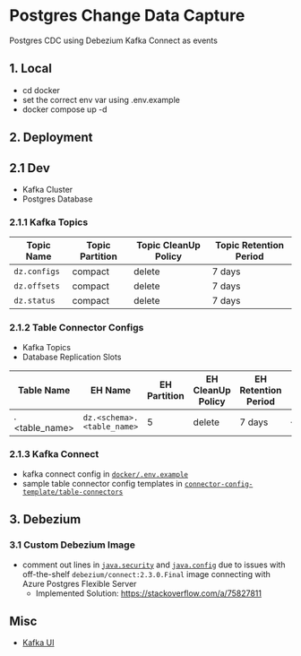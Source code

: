 # Postgres Change Data Capture
Postgres CDC using Debezium Kafka Connect as events

## 1. Local
- cd docker
- set the correct env var using .env.example
- docker compose up -d

## 2. Deployment
## 2.1 Dev
- Kafka Cluster
- Postgres Database

### 2.1.1 Kafka Topics

| Topic Name       | Topic Partition  | Topic CleanUp Policy | Topic Retention Period |
|------------------|------------------|----------------------|------------------------|
| `dz.configs`     | compact          | delete               | 7 days                 |
| `dz.offsets`     | compact          | delete               | 7 days                 |
| `dz.status`      | compact          | delete               | 7 days                 |

### 2.1.2 Table Connector Configs
- Kafka Topics
- Database Replication Slots

| Table Name                       | EH Name                               | EH Partition | EH CleanUp Policy | EH Retention Period | DB Slot Name                        | DB Publication Name                      |
|----------------------------------|---------------------------------------|--------------|-------------------|---------------------|-------------------------------------|------------------------------------------|
| <schema>.<table_name>            | `dz.<schema>.<table_name>`            | 5            | delete            | 7 days              | `<table_name>_dbz`                  | `<table_name>_connection_dbz`            |


### 2.1.3 Kafka Connect
- kafka connect config in [`docker/.env.example`](./docker/.env.example)
- sample table connector config templates in [`connector-config-template/table-connectors`](./connector-config-template/table-connectors/base_table_connector.json)

## 3. Debezium
### 3.1 Custom Debezium Image
- comment out lines in [`java.security`](./docker/java.security) and [`java.config`](./docker/java.config) due to issues with off-the-shelf `debezium/connect:2.3.0.Final` image connecting with Azure Postgres Flexible Server
  - Implemented Solution: https://stackoverflow.com/a/75827811 


## Misc
- [Kafka UI](https://github.com/provectus/kafka-ui)
